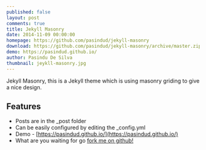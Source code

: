 ```yaml
---
published: false
layout: post
comments: true
title: Jekyll Masonry
date: 2014-11-09 00:00:00
homepage: https://github.com/pasindud/jekyll-masonry
download: https://github.com/pasindud/jekyll-masonry/archive/master.zip
demo: https://pasindud.github.io/
author: Pasindu De Silva
thumbnail: jeykll-masonry.jpg
---
```


Jekyll Masonry, this is a Jekyll theme which is using masonry griding to give a nice design.

## Features

* Posts are in the _post folder
* Can be easily configured by editing the _config.yml
* Demo - [https://pasindud.github.io/](https://pasindud.github.io/)
* What are you waiting for go [fork me on github!](https://github.com/pasindud/jekyll-masonry)
